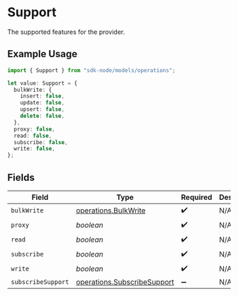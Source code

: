 # Support

The supported features for the provider.

## Example Usage

```typescript
import { Support } from "sdk-node/models/operations";

let value: Support = {
  bulkWrite: {
    insert: false,
    update: false,
    upsert: false,
    delete: false,
  },
  proxy: false,
  read: false,
  subscribe: false,
  write: false,
};
```

## Fields

| Field                                                                      | Type                                                                       | Required                                                                   | Description                                                                |
| -------------------------------------------------------------------------- | -------------------------------------------------------------------------- | -------------------------------------------------------------------------- | -------------------------------------------------------------------------- |
| `bulkWrite`                                                                | [operations.BulkWrite](../../models/operations/bulkwrite.md)               | :heavy_check_mark:                                                         | N/A                                                                        |
| `proxy`                                                                    | *boolean*                                                                  | :heavy_check_mark:                                                         | N/A                                                                        |
| `read`                                                                     | *boolean*                                                                  | :heavy_check_mark:                                                         | N/A                                                                        |
| `subscribe`                                                                | *boolean*                                                                  | :heavy_check_mark:                                                         | N/A                                                                        |
| `write`                                                                    | *boolean*                                                                  | :heavy_check_mark:                                                         | N/A                                                                        |
| `subscribeSupport`                                                         | [operations.SubscribeSupport](../../models/operations/subscribesupport.md) | :heavy_minus_sign:                                                         | N/A                                                                        |